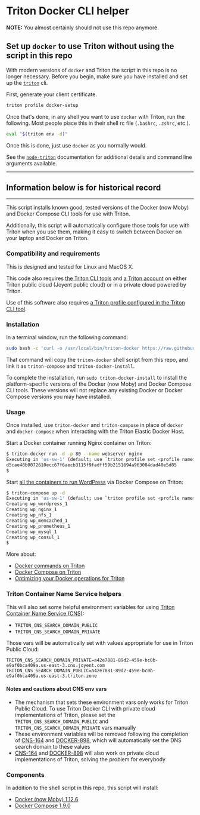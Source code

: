 # Triton Docker CLI helper

**NOTE:** You almost certainly should not use this repo anymore.

## Set up `docker` to use Triton without using the script in this repo

With modern versions of `docker` and Triton the script in this repo is no longer
necessary. Before you begin, make sure you have installed and set up the
[`triton`][1] cli.

First, generate your client certificate.

```sh
triton profile docker-setup
```

Once that's done, in any shell you want to use `docker` with Triton, run the
following. Most people place this in their shell rc file (`.bashrc`, `.zshrc`,
etc.).

```sh
eval "$(triton env -d)"
```

Once this is done, just use `docker` as you normally would.

See the [`node-triton`][1] documentation for additional details and command line
arguments available.

[1]: /TritonDataCenter/node-triton/

----

## Information below is for historical record

----

This script installs known good, tested versions of the Docker (now Moby) and Docker Compose CLI tools for use with Triton.

Additionally, this script will automatically configure those tools for use with Triton when you use them, making it easy to switch between Docker on your laptop and Docker on Triton.

### Compatibility and requirements

This is designed and tested for Linux and MacOS X.

This code also requires [the Triton CLI tools](https://docs.joyent.com/public-cloud/api-access/cloudapi) and [a Triton account](https://docs.joyent.com/public-cloud/getting-started) on either Triton public cloud (Joyent public cloud) or in a private cloud powered by Triton.

Use of this software also requires [a Triton profile configured in the Triton CLI tool](https://docs.joyent.com/public-cloud/api-access/cloudapi#configuration).

### Installation

In a terminal window, run the following command:

```bash
sudo bash -c 'curl -o /usr/local/bin/triton-docker https://raw.githubusercontent.com/joyent/triton-docker-cli/master/triton-docker && chmod +x /usr/local/bin/triton-docker && ln -Fs /usr/local/bin/triton-docker /usr/local/bin/triton-compose && ln -Fs /usr/local/bin/triton-docker /usr/local/bin/triton-docker-install'
```

That command will copy the `triton-docker` shell script from this repo, and link it as `triton-compose` and `triton-docker-install`.

To complete the installation, run `sudo triton-docker-install` to install the platform-specific versions of the Docker (now Moby) and Docker Compose CLI tools. These versions will not replace any existing Docker or Docker Compose versions you may have installed.

### Usage

Once installed, use `triton-docker` and `triton-compose` in place of `docker` and `docker-compose` when interacting with the Triton Elastic Docker Host.

Start a Docker container running Nginx container on Triton:

```bash
$ triton-docker run -d -p 80 --name webserver nginx
Executing in 'us-sw-1' (default; use `triton profile set <profile name>` to change) at 03:11:11 PM
d5cae48b0072610ecc67f6aecb3115f9fadff59b2151694a963084dad40e5d85
$
```

Start [all the containers to run WordPress](https://github.com/autopilotpattern/wordpress) via Docker Compose on Triton:

```bash
$ triton-compose up -d
Executing in 'us-sw-1' (default; use `triton profile set <profile name>` to change) at 03:15:56 PM
Creating wp_wordpress_1
Creating wp_nginx_1
Creating wp_nfs_1
Creating wp_memcached_1
Creating wp_prometheus_1
Creating wp_mysql_1
Creating wp_consul_1
$
```

More about:

- [Docker commands on Triton](https://www.joyent.com/blog/docker-commands-on-triton)
- [Docker Compose on Triton](https://www.joyent.com/blog/using-docker-compose)
- [Optimizing your Docker operations for Triton](https://www.joyent.com/blog/optimizing-docker-on-triton)

### Triton Container Name Service helpers

This will also set some helpful environment variables for using [Triton Container Name Service (CNS)](https://docs.joyent.com/public-cloud/network/cns):

- `TRITON_CNS_SEARCH_DOMAIN_PUBLIC`
- `TRITON_CNS_SEARCH_DOMAIN_PRIVATE`

Those vars will be automatically set with values appropriate for use in Triton Public Cloud:

```
TRITON_CNS_SEARCH_DOMAIN_PRIVATE=a42e7881-89d2-459e-bc0b-e9af0bca409a.us-east-3.cns.joyent.com
TRITON_CNS_SEARCH_DOMAIN_PUBLIC=a42e7881-89d2-459e-bc0b-e9af0bca409a.us-east-3.triton.zone
```

#### Notes and cautions about CNS env vars

- The mechanism that sets these environment vars only works for Triton Public Cloud. To use Triton Docker CLI with private cloud implementations of Triton, please set the `TRITON_CNS_SEARCH_DOMAIN_PUBLIC` and `TRITON_CNS_SEARCH_DOMAIN_PRIVATE` vars manually
- These environment variables will be removed following the completion of [CNS-164](https://smartos.org/bugview/CNS-164) and [DOCKER-898](https://smartos.org/bugview/DOCKER-898), which will automatically set the DNS search domain to these values
- [CNS-164](https://smartos.org/bugview/CNS-164) and [DOCKER-898](https://smartos.org/bugview/DOCKER-898) will also work on private cloud implementations of Triton, solving the problem for everybody

### Components

In addition to the shell script in this repo, this script will install:

- [Docker (now Moby) 1.12.6](https://github.com/moby/moby/releases/tag/v1.12.6)
- [Docker Compose 1.9.0](https://github.com/docker/compose/releases/tag/1.9.0)
